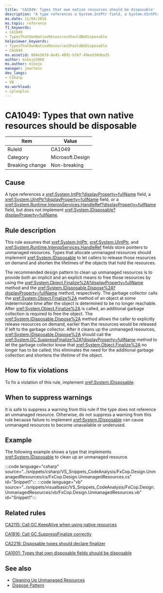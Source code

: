 ```yaml
---
title: 'CA1049: Types that own native resources should be disposable'
description: "A type references a System.IntPtr field, a System.UIntPtr field, or a System.Runtime.InteropServices.HandleRef field, but does not implement System.IDisposable."
ms.date: 11/04/2016
ms.topic: reference
f1_keywords:
- CA1049
- TypesThatOwnNativeResourcesShouldBeDisposable
helpviewer_keywords:
- TypesThatOwnNativeResourcesShouldBeDisposable
- CA1049
ms.assetid: 084e587d-0e45-4092-b767-49eed30d6a35
author: mikejo5000
ms.author: mikejo
manager: jmartens
dev_langs:
- CSharp
- VB
ms.workload:
- cplusplus
---
```

# CA1049: Types that own native resources should be disposable

|Item|Value|
|-|-|
|RuleId|CA1049|
|Category|Microsoft.Design|
|Breaking change|Non-breaking|

## Cause

A type references a <xref:System.IntPtr?displayProperty=fullName> field, a <xref:System.UIntPtr?displayProperty=fullName> field, or a <xref:System.Runtime.InteropServices.HandleRef?displayProperty=fullName> field, but does not implement <xref:System.IDisposable?displayProperty=fullName>.

## Rule description

This rule assumes that <xref:System.IntPtr>, <xref:System.UIntPtr>, and <xref:System.Runtime.InteropServices.HandleRef> fields store pointers to unmanaged resources. Types that allocate unmanaged resources should implement <xref:System.IDisposable> to let callers to release those resources on demand and shorten the lifetimes of the objects that hold the resources.

The recommended design pattern to clean up unmanaged resources is to provide both an implicit and an explicit means to free those resources by using the <xref:System.Object.Finalize%2A?displayProperty=fullName> method and the <xref:System.IDisposable.Dispose%2A?displayProperty=fullName> method, respectively. The garbage collector calls the <xref:System.Object.Finalize%2A> method of an object at some indeterminate time after the object is determined to be no longer reachable. After <xref:System.Object.Finalize%2A> is called, an additional garbage collection is required to free the object. The <xref:System.IDisposable.Dispose%2A> method allows the caller to explicitly release resources on demand, earlier than the resources would be released if left to the garbage collector. After it cleans up the unmanaged resources, <xref:System.IDisposable.Dispose%2A> should call the <xref:System.GC.SuppressFinalize%2A?displayProperty=fullName> method to let the garbage collector know that <xref:System.Object.Finalize%2A> no longer has to be called; this eliminates the need for the additional garbage collection and shortens the lifetime of the object.

## How to fix violations
To fix a violation of this rule, implement <xref:System.IDisposable>.

## When to suppress warnings
It is safe to suppress a warning from this rule if the type does not reference an unmanaged resource. Otherwise, do not suppress a warning from this rule because failure to implement <xref:System.IDisposable> can cause unmanaged resources to become unavailable or underused.

## Example
The following example shows a type that implements <xref:System.IDisposable> to clean up an unmanaged resource.

:::code language="csharp" source="../snippets/csharp/VS_Snippets_CodeAnalysis/FxCop.Design.UnmanagedResources/cs/FxCop.Design.UnmanagedResources.cs" id="Snippet1":::
:::code language="vb" source="../snippets/visualbasic/VS_Snippets_CodeAnalysis/FxCop.Design.UnmanagedResources/vb/FxCop.Design.UnmanagedResources.vb" id="Snippet1":::

## Related rules
[CA2115: Call GC.KeepAlive when using native resources](../code-quality/ca2115.md)

[CA1816: Call GC.SuppressFinalize correctly](/dotnet/fundamentals/code-analysis/quality-rules/ca1816)

[CA2216: Disposable types should declare finalizer](/dotnet/fundamentals/code-analysis/quality-rules/ca2216)

[CA1001: Types that own disposable fields should be disposable](/dotnet/fundamentals/code-analysis/quality-rules/ca1001)

## See also

- [Cleaning Up Unmanaged Resources](/dotnet/standard/garbage-collection/unmanaged)
- [Dispose Pattern](/dotnet/standard/design-guidelines/dispose-pattern)

